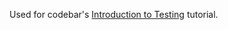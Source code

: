 Used for codebar's [Introduction to Testing](http://codebar.github.io/tutorials/js/lesson7/tutorial.html) tutorial.
